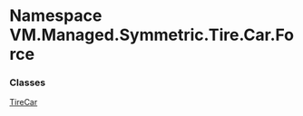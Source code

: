 # Namespace VM.Managed.Symmetric.Tire.Car.Force

### Classes

 [TireCar](VM.Managed.Symmetric.Tire.Car.Force.TireCar.md)


